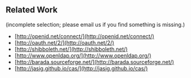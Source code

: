 Related Work
------------

(incomplete selection; please email us if you find something is missing.)

- [http://openid.net/connect/](http://openid.net/connect/)
- [http://oauth.net/2/](http://oauth.net/2/)
- [http://shibboleth.net/](http://shibboleth.net/)
- [http://www.openldap.org/](http://www.openldap.org/)
- [http://barada.sourceforge.net/](http://barada.sourceforge.net/)
- [http://jasig.github.io/cas/](http://jasig.github.io/cas/)
